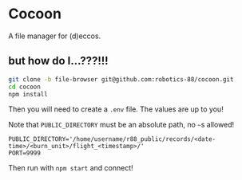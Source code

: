 
# Cocoon

A file manager for (d)eccos.

## but how do I...???!!!

```sh
git clone -b file-browser git@github.com:robotics-88/cocoon.git
cd cocoon
npm install
```

Then you will need to create a `.env` file.
The values are up to you!

Note that `PUBLIC_DIRECTORY` must be an absolute path, no `~`s allowed!
```
PUBLIC_DIRECTORY='/home/username/r88_public/records/<date-time>/<burn_unit>/flight_<timestamp>/'
PORT=9999
```
Then run with `npm start` and connect!
